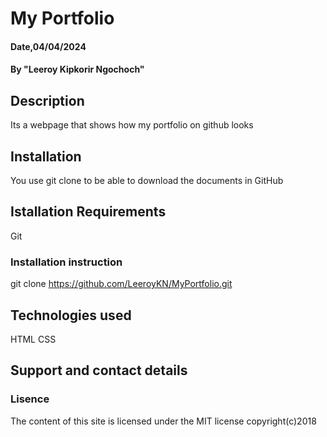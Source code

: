 # My Portfolio
#### Date,04/04/2024
#### By "Leeroy Kipkorir Ngochoch"
## Description
Its a webpage that shows how my portfolio on github looks
## Installation
You use git clone to be able to download the documents in GitHub
## Istallation Requirements
Git
### Installation instruction
git clone https://github.com/LeeroyKN/MyPortfolio.git
## Technologies used
HTML 
CSS
## Support and contact details

### Lisence 
The content of this site is licensed under the MIT license
copyright(c)2018
